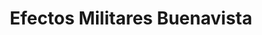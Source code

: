 ---
title: "Efectos Militares Buenavista"
url: /san-fernando/efectos-militares-buenavista/
shop: Allgemein
---